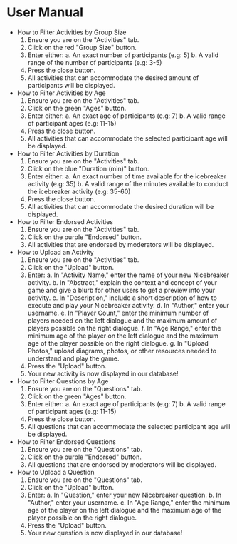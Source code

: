 # User Manual
- How to Filter Activities by Group Size
  1. Ensure you are on the "Activities" tab.
  2. Click on the red "Group Size" button.
  3. Enter either:
     a. An exact number of participants (e.g: 5)
     b. A valid range of the number of participants (e.g: 3-5)
  4. Press the close button.
  5. All activities that can accommodate the desired amount of participants will be displayed.
- How to Filter Activities by Age
  1. Ensure you are on the "Activities" tab.
  2. Click on the green "Ages" button.
  3. Enter either:
     a. An exact age of participants (e.g: 7)
     b. A valid range of participant ages (e.g: 11-15)
  4. Press the close button.
  5. All activities that can accommodate the selected participant age will be displayed.
- How to Filter Activities by Duration
  1. Ensure you are on the "Activities" tab.
  2. Click on the blue "Duration (min)" button.
  3. Enter either:
     a. An exact number of time available for the icebreaker activity (e.g: 35)
     b. A valid range of the minutes available to conduct the icebreaker activity (e.g: 35-60)
  4. Press the close button.
  5. All activities that can accommodate the desired duration will be displayed.
- How to Filter Endorsed Activities
  1. Ensure you are on the "Activities" tab.
  2. Click on the purple "Endorsed" button.
  3. All activities that are endorsed by moderators will be displayed.
- How to Upload an Activity
  1. Ensure you are on the "Activities" tab.
  2. Click on the "Upload" button.
  3. Enter:
     a. In "Activity Name," enter the name of your new Nicebreaker activity.
     b. In "Abstract," explain the context and concept of your game and give a blurb for other users to get a preview into your activity.
     c. In "Description," include a short description of how to execute and play your Nicebreaker activity.
     d. In "Author," enter your username.
     e. In "Player Count," enter the minimum number of players needed on the left dialogue and the maximum amount of players possible on the right dialogue.
     f. In "Age Range," enter the minimum age of the player on the left dialogue and the maximum age of the player possible on the right dialogue.
     g. In "Upload Photos," upload diagrams, photos, or other resources needed to understand and play the game.
  4. Press the "Upload" button.
  6. Your new activity is now displayed in our database!
- How to Filter Questions by Age
  1. Ensure you are on the "Questions" tab.
  2. Click on the green "Ages" button.
  3. Enter either:
     a. An exact age of participants (e.g: 7)
     b. A valid range of participant ages (e.g: 11-15)
  4. Press the close button.
  5. All questions that can accommodate the selected participant age will be displayed.
- How to Filter Endorsed Questions
  1. Ensure you are on the "Questions" tab.
  2. Click on the purple "Endorsed" button.
  3. All questions that are endorsed by moderators will be displayed.
- How to Upload a Question
  1. Ensure you are on the "Questions" tab.
  2. Click on the "Upload" button.
  3. Enter:
     a. In "Question," enter your new Nicebreaker question.
     b. In "Author," enter your username.
     c. In "Age Range," enter the minimum age of the player on the left dialogue and the maximum age of the player possible on the right dialogue.
  4. Press the "Upload" button.
  6. Your new question is now displayed in our database!
